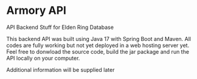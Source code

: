 # Armory API
API Backend Stuff for Elden Ring Database

This backend API was built using Java 17 with Spring Boot and Maven.
All codes are fully working but not yet deployed in a web hosting server yet.
Feel free to donwload the source code, build the jar package and run the API locally on your computer.

Additional information will be supplied later
